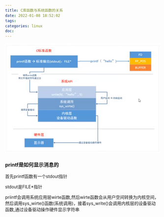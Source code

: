 ```yaml
---
title: C库函数与系统函数的关系
date: 2022-01-08 18:52:02
tags:
categories: linux
doc:
---
```


![image-20220108185220142](/images/javawz/image-20220108185220142.png)

### printf是如何显示消息的

首先printf函数有一个stdout指针

stdout是FILE*指针

priintf会调用系统应用层wirte函数,然后wirte函数会从用户空间转换为内核空间，然后调用sys_wirte()函数(系统调用)，接着sys_write()会调用内核层的设备驱动函数,通过设备驱动操作硬件显示字符串